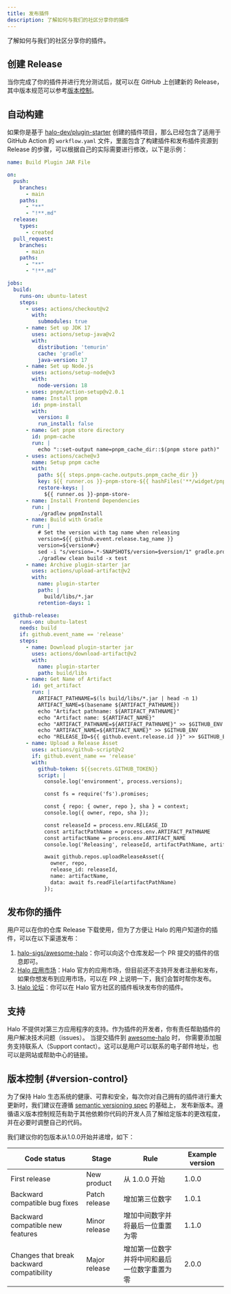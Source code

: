 ```yaml
---
title: 发布插件
description: 了解如何与我们的社区分享你的插件
---
```


了解如何与我们的社区分享你的插件。

## 创建 Release

当你完成了你的插件并进行充分测试后，就可以在 GitHub 上创建新的 Release，其中版本规范可以参考[版本控制](#version-control)。

## 自动构建

如果你是基于 [halo-dev/plugin-starter](https://github.com/halo-dev/plugin-starter) 创建的插件项目，那么已经包含了适用于 GitHub Action 的 `workflow.yaml` 文件，里面包含了构建插件和发布插件资源到 Release 的步骤，可以根据自己的实际需要进行修改，以下是示例：

```yaml
name: Build Plugin JAR File

on:
  push:
    branches:
      - main
    paths:
      - "**"
      - "!**.md"
  release:
    types:
      - created
  pull_request:
    branches:
      - main
    paths:
      - "**"
      - "!**.md"

jobs:
  build:
    runs-on: ubuntu-latest
    steps:
      - uses: actions/checkout@v2
        with:
          submodules: true
      - name: Set up JDK 17
        uses: actions/setup-java@v2
        with:
          distribution: 'temurin'
          cache: 'gradle'
          java-version: 17
      - name: Set up Node.js
        uses: actions/setup-node@v3
        with:
          node-version: 18
      - uses: pnpm/action-setup@v2.0.1
        name: Install pnpm
        id: pnpm-install
        with:
          version: 8
          run_install: false
      - name: Get pnpm store directory
        id: pnpm-cache
        run: |
          echo "::set-output name=pnpm_cache_dir::$(pnpm store path)"
      - uses: actions/cache@v3
        name: Setup pnpm cache
        with:
          path: ${{ steps.pnpm-cache.outputs.pnpm_cache_dir }}
          key: ${{ runner.os }}-pnpm-store-${{ hashFiles('**/widget/pnpm-lock.yaml') }}
          restore-keys: |
            ${{ runner.os }}-pnpm-store-
      - name: Install Frontend Dependencies
        run: |
          ./gradlew pnpmInstall
      - name: Build with Gradle
        run: |
          # Set the version with tag name when releasing
          version=${{ github.event.release.tag_name }}
          version=${version#v}
          sed -i "s/version=.*-SNAPSHOT$/version=$version/1" gradle.properties
          ./gradlew clean build -x test
      - name: Archive plugin-starter jar
        uses: actions/upload-artifact@v2
        with:
          name: plugin-starter
          path: |
            build/libs/*.jar
          retention-days: 1

  github-release:
    runs-on: ubuntu-latest
    needs: build
    if: github.event_name == 'release'
    steps:
      - name: Download plugin-starter jar
        uses: actions/download-artifact@v2
        with:
          name: plugin-starter
          path: build/libs
      - name: Get Name of Artifact
        id: get_artifact
        run: |
          ARTIFACT_PATHNAME=$(ls build/libs/*.jar | head -n 1)
          ARTIFACT_NAME=$(basename ${ARTIFACT_PATHNAME})
          echo "Artifact pathname: ${ARTIFACT_PATHNAME}"
          echo "Artifact name: ${ARTIFACT_NAME}"
          echo "ARTIFACT_PATHNAME=${ARTIFACT_PATHNAME}" >> $GITHUB_ENV
          echo "ARTIFACT_NAME=${ARTIFACT_NAME}" >> $GITHUB_ENV
          echo "RELEASE_ID=${{ github.event.release.id }}" >> $GITHUB_ENV
      - name: Upload a Release Asset
        uses: actions/github-script@v2
        if: github.event_name == 'release'
        with:
          github-token: ${{secrets.GITHUB_TOKEN}}
          script: |
            console.log('environment', process.versions);

            const fs = require('fs').promises;

            const { repo: { owner, repo }, sha } = context;
            console.log({ owner, repo, sha });

            const releaseId = process.env.RELEASE_ID
            const artifactPathName = process.env.ARTIFACT_PATHNAME
            const artifactName = process.env.ARTIFACT_NAME
            console.log('Releasing', releaseId, artifactPathName, artifactName)

            await github.repos.uploadReleaseAsset({
              owner, repo,
              release_id: releaseId,
              name: artifactName,
              data: await fs.readFile(artifactPathName)
            });
```

## 发布你的插件

用户可以在你的仓库 Release 下载使用，但为了方便让 Halo 的用户知道你的插件，可以在以下渠道发布：

1. [halo-sigs/awesome-halo](https://github.com/halo-sigs/awesome-halo)：你可以向这个仓库发起一个 PR 提交的插件的信息即可。
2. [Halo 应用市场](https://www.halo.run/store/apps)：Halo 官方的应用市场，但目前还不支持开发者注册和发布，如果你想发布到应用市场，可以在 PR 上说明一下，我们会暂时帮你发布。
3. [Halo 论坛](https://bbs.halo.run/t/plugins)：你可以在 Halo 官方社区的插件板块发布你的插件。

## 支持

Halo 不提供对第三方应用程序的支持。作为插件的开发者，你有责任帮助插件的用户解决技术问题（issues）。
当提交插件到 [awesome-halo](https://github.com/halo-sigs/awesome-halo) 时，
你需要添加服务支持联系人（Support contact）。这可以是用户可以联系的电子邮件地址，也可以是网站或帮助中心的链接。

## 版本控制 {#version-control}

为了保持 Halo 生态系统的健康、可靠和安全，每次你对自己拥有的插件进行重大更新时，我们建议在遵循 [semantic versioning spec](http://semver.org/) 的基础上，
发布新版本。遵循语义版本控制规范有助于其他依赖你代码的开发人员了解给定版本的更改程度，并在必要时调整自己的代码。

我们建议你的包版本从1.0.0开始并递增，如下：

| Code status                               | Stage         | Rule                                         | Example version |
| ----------------------------------------- | ------------- | -------------------------------------------- | --------------- |
| First release                             | New product   | 从 1.0.0 开始                                | 1.0.0           |
| Backward compatible bug fixes             | Patch release | 增加第三位数字                               | 1.0.1           |
| Backward compatible new features          | Minor release | 增加中间数字并将最后一位重置为零             | 1.1.0           |
| Changes that break backward compatibility | Major release | 增加第一位数字并将中间和最后一位数字重置为零 | 2.0.0           |
